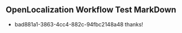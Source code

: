## OpenLocalization Workflow Test MarkDown
* bad881a1-3863-4cc4-882c-94fbc2148a48 thanks!

<!--HONumber=Dec16_HO1-->


